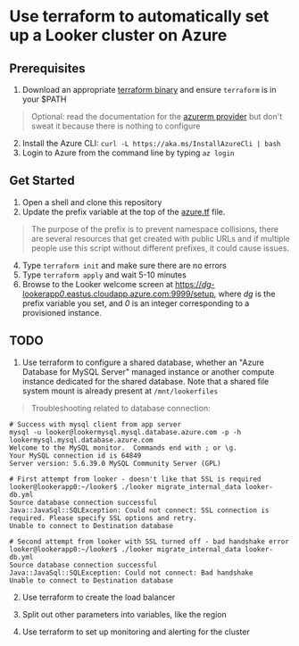 # Use terraform to automatically set up a Looker cluster on Azure

## Prerequisites
1. Download an appropriate [terraform binary](https://www.terraform.io/downloads.html) and ensure `terraform` is in your $PATH
> Optional: read the documentation for the [azurerm provider](https://www.terraform.io/docs/providers/azurerm/index.html) but don't sweat it because there is nothing to configure
2. Install the Azure CLI:
`curl -L https://aka.ms/InstallAzureCli | bash`
3. Login to Azure from the command line by typing `az login`

## Get Started
1. Open a shell and clone this repository
2. Update the prefix variable at the top of the [azure.tf](https://github.com/drewgillson/azure_looker_cluster/blob/master/azure.tf) file.
> The purpose of the prefix is to prevent namespace collisions, there are several resources that get created with public URLs and if multiple people use this script without different prefixes, it could cause issues.
4. Type `terraform init` and make sure there are no errors
5. Type `terraform apply` and wait 5-10 minutes
6. Browse to the Looker welcome screen at [https://*dg*-lookerapp*0*.eastus.cloudapp.azure.com:9999/setup](https://dg-lookerapp0.eastus.cloudapp.azure.com:9999/setup), where *dg* is the prefix variable you set, and *0* is an integer corresponding to a provisioned instance.

## TODO

1. Use terraform to configure a shared database, whether an "Azure Database for MySQL Server" managed instance or another compute instance dedicated for the shared database. Note that a shared file system mount is already present at `/mnt/lookerfiles`

> Troubleshooting related to database connection: 
```
# Success with mysql client from app server
mysql -u looker@lookermysql.mysql.database.azure.com -p -h lookermysql.mysql.database.azure.com
Welcome to the MySQL monitor.  Commands end with ; or \g.
Your MySQL connection id is 64849
Server version: 5.6.39.0 MySQL Community Server (GPL)

# First attempt from looker - doesn't like that SSL is required
looker@lookerapp0:~/looker$ ./looker migrate_internal_data looker-db.yml
Source database connection successful
Java::JavaSql::SQLException: Could not connect: SSL connection is required. Please specify SSL options and retry.
Unable to connect to Destination database

# Second attempt from looker with SSL turned off - bad handshake error
looker@lookerapp0:~/looker$ ./looker migrate_internal_data looker-db.yml
Source database connection successful
Java::JavaSql::SQLException: Could not connect: Bad handshake
Unable to connect to Destination database
```

2. Use terraform to create the load balancer

3. Split out other parameters into variables, like the region

4. Use terraform to set up monitoring and alerting for the cluster